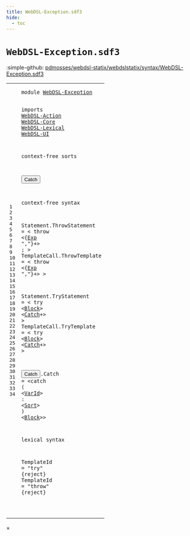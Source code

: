 ```yaml
---
title: WebDSL-Exception.sdf3
hide:
  - toc
---
```


# `WebDSL-Exception.sdf3`

:simple-github: [pdmosses/webdsl-statix/webdslstatix/syntax/WebDSL-Exception.sdf3]

[pdmosses/webdsl-statix/webdslstatix/syntax/WebDSL-Exception.sdf3]: https://github.com/pdmosses/webdsl-statix/blob/master/webdslstatix/syntax/WebDSL-Exception.sdf3 "The source file on GitHub"

<div class="sdf3"><table class="highlighttable"><tbody><tr><td class="linenos"><div class="linenodiv"><pre><span></span>1
2
3
4
5
6
7
8
9
10
11
12
13
14
15
16
17
18
19
20
21
22
23
24
25
26
27
28
29
30
31
32
33
34
</pre></div></td>
<td class="code"><pre><code><span class="keyword">module</span> <a href="../webdsl-statix.sdf3/#WebDSL-Exception_13_3" id="WebDSL-Exception_1_8" title="a definition with a single reference">WebDSL-Exception</a>

<span class="keyword">imports</span>
  <a href="../WebDSL-Action.sdf3/#WebDSL-Action_1_8" id="WebDSL-Action_4_3" title="a reference to a single-file definition">WebDSL-Action</a>
  <a href="../WebDSL-Core.sdf3/#WebDSL-Core_1_8" id="WebDSL-Core_5_3" title="a reference to a single-file definition">WebDSL-Core</a>
  <a href="../WebDSL-Lexical.sdf3/#WebDSL-Lexical_1_8" id="WebDSL-Lexical_6_3" title="a reference to a single-file definition">WebDSL-Lexical</a>
  <a href="../WebDSL-UI.sdf3/#WebDSL-UI_1_8" id="WebDSL-UI_7_3" title="a reference to a single-file definition">WebDSL-UI</a>

<span class="keyword">context-free sorts</span>

  <button class="modal-open" id="Catch_11_3" title="a definition with multiple references" data-urls="#Catch line 23_18, 26_18">Catch</button>

<span class="keyword">context-free syntax</span>

  <span id="Statement_15_3" title="a definition with no references">Statement</span>.<span class="cons_Constructor"><span id="ThrowStatement_15_13" title="a definition with no references">ThrowStatement</span></span> = &lt;
    <span class="cons_String">throw</span> &lt;{<a href="../WebDSL-UI.sdf3/#Exp_469_3" id="Exp_16_13" title="a reference to a single-file definition">Exp</a> <span class="cons_Lit">","</span>}+&gt; <span class="cons_String">;</span>
  &gt;
  <span id="TemplateCall_18_3" title="a definition with no references">TemplateCall</span>.<span class="cons_Constructor"><span id="ThrowTemplate_18_16" title="a definition with no references">ThrowTemplate</span></span> = &lt;
    <span class="cons_String">throw</span> &lt;{<a href="../WebDSL-UI.sdf3/#Exp_469_3" id="Exp_19_13" title="a reference to a single-file definition">Exp</a> <span class="cons_Lit">","</span>}+&gt;
  &gt;

  <span id="Statement_22_3" title="a definition with no references">Statement</span>.<span class="cons_Constructor"><span id="TryStatement_22_13" title="a definition with no references">TryStatement</span></span> = &lt;
    <span class="cons_String">try</span> &lt;<a href="../WebDSL-Action.sdf3/#Block_13_11" id="Block_23_10" title="a reference to a single-file definition">Block</a>&gt; &lt;<a href="#Catch_11_3" id="Catch_23_18" title="a reference to a single-file definition">Catch</a>+&gt;
  &gt;
  <span id="TemplateCall_25_3" title="a definition with no references">TemplateCall</span>.<span class="cons_Constructor"><span id="TryTemplate_25_16" title="a definition with no references">TryTemplate</span></span> = &lt;
    <span class="cons_String">try</span> &lt;<a href="../WebDSL-Action.sdf3/#Block_13_11" id="Block_26_10" title="a reference to a single-file definition">Block</a>&gt; &lt;<a href="#Catch_11_3" id="Catch_26_18" title="a reference to a single-file definition">Catch</a>+&gt;
  &gt;

  <button class="modal-open" id="Catch_29_3" title="a definition with multiple references" data-urls="#Catch line 23_18, 26_18">Catch</button>.<span class="cons_Constructor"><span id="Catch_29_9" title="a definition with no references">Catch</span></span> = &lt;<span class="cons_String">catch</span> <span class="cons_String">(</span> &lt;<a href="../WebDSL-UI.sdf3/#VarId_521_3" id="VarId_29_27" title="a reference to a single-file definition">VarId</a>&gt; <span class="cons_String">:</span> &lt;<a href="../WebDSL-UI.sdf3/#Sort_464_3" id="Sort_29_37" title="a reference to a single-file definition">Sort</a>&gt; <span class="cons_String">)</span> &lt;<a href="../WebDSL-Action.sdf3/#Block_13_11" id="Block_29_46" title="a reference to a single-file definition">Block</a>&gt;&gt;

<span class="keyword">lexical syntax</span>

  <span id="TemplateId_33_3" title="a definition with no references">TemplateId</span> = <span class="cons_Lit">"try"</span> {<span class="keyword">reject</span>}
  <span id="TemplateId_34_3" title="a definition with no references">TemplateId</span> = <span class="cons_Lit">"throw"</span> {<span class="keyword">reject</span>}

</code></pre></td></tr></tbody></table></div>

<div id="modal">
  <div id="modal-content">
    <span id="modal-close">&times;</span>
    <h2 id="modal-h2"></h2>
    <p  id="modal-p"></p>
    <ul id="modal-ul"></ul>
  </div>
</div>
